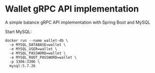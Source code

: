 # Wallet gRPC API implementation
A simple balance gRPC API implementation with Spring Boot and MySQL

Start MySQL:
```
docker run --name wallet-db \
  -e MYSQL_DATABASE=wallet \
  -e MYSQL_USER=wallet \
  -e MYSQL_PASSWORD=wallet \
  -e MYSQL_ROOT_PASSWORD=wallet \
  -p 3306:3306 \
  mysql:5.7.26 
```
